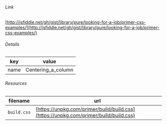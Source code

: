 <!--
https://pypi.org/project/jsfiddle-readme/
-->


###### Link
[http://jsfiddle.net/gh/gist/library/pure/looking-for-a-job/primer-css-examples/](http://jsfiddle.net/gh/gist/library/pure/looking-for-a-job/primer-css-examples/)

###### Details
key|value
-|-
name|Centering_a_column

###### Resources
filename|url
-|-
`build.css`|[https://unpkg.com/primer/build/build.css](https://unpkg.com/primer/build/build.css)